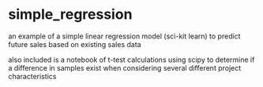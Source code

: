 # simple_regression
an example of a simple linear regression model (sci-kit learn) to predict future sales based on existing sales data

also included is a notebook of t-test calculations using scipy to determine if a difference in samples exist when considering several different project characteristics

